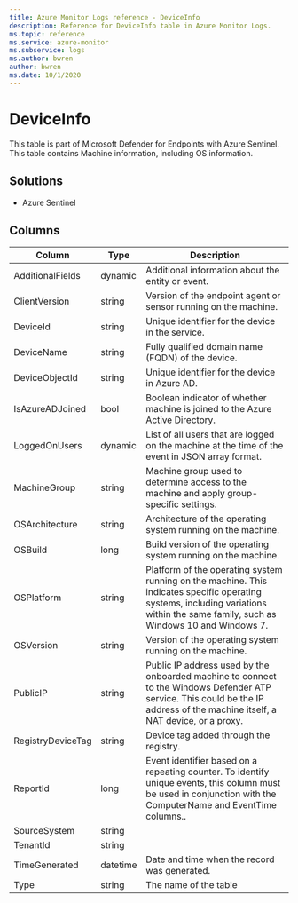 ```yaml
---
title: Azure Monitor Logs reference - DeviceInfo
description: Reference for DeviceInfo table in Azure Monitor Logs.
ms.topic: reference
ms.service: azure-monitor
ms.subservice: logs
ms.author: bwren
author: bwren
ms.date: 10/1/2020
---
```


# DeviceInfo

 This table is part of Microsoft Defender for Endpoints with Azure Sentinel. This table contains Machine information, including OS information.

## Solutions

- Azure Sentinel




## Columns

|Column|Type|Description|
|---|---|---|
|AdditionalFields|dynamic|Additional information about the entity or event.|
|ClientVersion|string|Version of the endpoint agent or sensor running on the machine.|
|DeviceId|string|Unique identifier for the device in the service.|
|DeviceName|string|Fully qualified domain name (FQDN) of the device.|
|DeviceObjectId|string|Unique identifier for the device in Azure AD.|
|IsAzureADJoined|bool|Boolean indicator of whether machine is joined to the Azure Active Directory.|
|LoggedOnUsers|dynamic|List of all users that are logged on the machine at the time of the event in JSON array format.|
|MachineGroup|string|Machine group used to determine access to the machine and apply group-specific settings.|
|OSArchitecture|string|Architecture of the operating system running on the machine.|
|OSBuild|long|Build version of the operating system running on the machine.|
|OSPlatform|string|Platform of the operating system running on the machine. This indicates specific operating systems, including variations within the same family, such as Windows 10 and Windows 7.|
|OSVersion|string|Version of the operating system running on the machine.|
|PublicIP|string|Public IP address used by the onboarded machine to connect to the Windows Defender ATP service. This could be the IP address of the machine itself, a NAT device, or a proxy.|
|RegistryDeviceTag|string|Device tag added through the registry.|
|ReportId|long|Event identifier based on a repeating counter. To identify unique events, this column must be used in conjunction with the ComputerName and EventTime columns..|
|SourceSystem|string||
|TenantId|string||
|TimeGenerated|datetime|Date and time when the record was generated.|
|Type|string|The name of the table|
